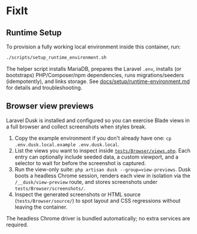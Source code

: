 # FixIt

## Runtime Setup

To provision a fully working local environment inside this container, run:

```bash
./scripts/setup_runtime_environment.sh
```

The helper script installs MariaDB, prepares the Laravel `.env`, installs (or bootstraps) PHP/Composer/npm dependencies, runs migrations/seeders (idempotently), and links storage. See [docs/setup/runtime-environment.md](docs/setup/runtime-environment.md) for details and troubleshooting.

## Browser view previews

Laravel Dusk is installed and configured so you can exercise Blade views in a full browser and collect screenshots when styles break.

1. Copy the example environment if you don't already have one: `cp .env.dusk.local.example .env.dusk.local`.
2. List the views you want to inspect inside [`tests/Browser/views.php`](tests/Browser/views.php). Each entry can optionally include seeded data, a custom viewport, and a selector to wait for before the screenshot is captured.
3. Run the view-only suite: `php artisan dusk --group=view-previews`. Dusk boots a headless Chrome session, renders each view in isolation via the `/__dusk/view-preview` route, and stores screenshots under `tests/Browser/screenshots/`.
4. Inspect the generated screenshots or HTML source (`tests/Browser/source/`) to spot layout and CSS regressions without leaving the container.

The headless Chrome driver is bundled automatically; no extra services are required.
